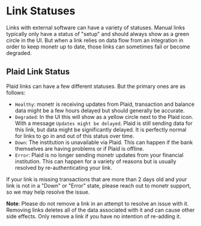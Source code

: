 # Link Statuses

Links with external software can have a variety of statuses. Manual links typically only have a status of "setup" 
and should always show as a green circle in the UI. But when a link relies on data flow from an integration in order 
to keep monetr up to date, those links can sometimes fail or become degraded.

## Plaid Link Status

Plaid links can have a few different statuses. But the primary ones are as follows:

- `Healthy`: monetr is receiving updates from Plaid, transaction and balance data might be a few hours delayed but 
   should generally be accurate.
- `Degraded`: In the UI this will show as a yellow circle next to the Plaid icon. With a message
  `Updates might be delayed`. Plaid is still sending data for this link, but data might be significantly delayed. It is
  perfectly normal for links to go in and out of this status over time.
- `Down`: The institution is unavailable via Plaid. This can happen if the bank themselves are having problems or if 
   Plaid is offline.
- `Error`: Plaid is no longer sending monetr updates from your financial institution. This can happen for a variety 
  of reasons but is usually resolved by re-authenticating your link.

If your link is missing transactions that are more than 2 days old and your link is not in a "Down" or "Error" state,
please reach out to monetr support, so we may help resolve the issue.

**Note**: Please do not remove a link in an attempt to resolve an issue with it. Removing links deletes all of the data 
associated with it and can cause other side effects. Only remove a link if you have no intention of re-adding it.
